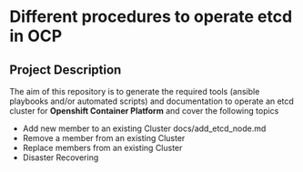 # Different procedures to operate etcd in OCP

## Project Description

The aim of this repository is to generate the required tools (ansible playbooks and/or automated scripts) and documentation to operate an etcd cluster for **Openshift Container Platform** and cover the following topics

* Add new member to an existing Cluster docs/add_etcd_node.md
* Remove a member from an existing Cluster
* Replace members from an existing Cluster
* Disaster Recovering
